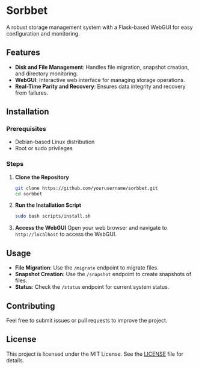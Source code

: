 # Sorbbet

A robust storage management system with a Flask-based WebGUI for easy configuration and monitoring.

## Features

- **Disk and File Management**: Handles file migration, snapshot creation, and directory monitoring.
- **WebGUI**: Interactive web interface for managing storage operations.
- **Real-Time Parity and Recovery**: Ensures data integrity and recovery from failures.

## Installation

### Prerequisites

- Debian-based Linux distribution
- Root or sudo privileges

### Steps

1. **Clone the Repository**

    ```bash
    git clone https://github.com/yourusername/sorbbet.git
    cd sorbbet
    ```

1. **Run the Installation Script**

    ```bash
    sudo bash scripts/install.sh
    ```

1. **Access the WebGUI**
    Open your web browser and navigate to `http://localhost` to access the WebGUI.

## Usage

- **File Migration**: Use the `/migrate` endpoint to migrate files.
- **Snapshot Creation**: Use the `/snapshot` endpoint to create snapshots of files.
- **Status**: Check the `/status` endpoint for current system status.

## Contributing

Feel free to submit issues or pull requests to improve the project.

## License

This project is licensed under the MIT License. See the [LICENSE](LICENSE) file for details.

